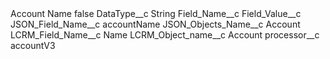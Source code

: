 <?xml version="1.0" encoding="UTF-8"?>
<CustomMetadata xmlns="http://soap.sforce.com/2006/04/metadata" xmlns:xsi="http://www.w3.org/2001/XMLSchema-instance" xmlns:xsd="http://www.w3.org/2001/XMLSchema">
    <label>Account Name</label>
    <protected>false</protected>
    <values>
        <field>DataType__c</field>
        <value xsi:type="xsd:string">String</value>
    </values>
    <values>
        <field>Field_Name__c</field>
        <value xsi:nil="true"/>
    </values>
    <values>
        <field>Field_Value__c</field>
        <value xsi:nil="true"/>
    </values>
    <values>
        <field>JSON_Field_Name__c</field>
        <value xsi:type="xsd:string">accountName</value>
    </values>
    <values>
        <field>JSON_Objects_Name__c</field>
        <value xsi:type="xsd:string">Account</value>
    </values>
    <values>
        <field>LCRM_Field_Name__c</field>
        <value xsi:type="xsd:string">Name</value>
    </values>
    <values>
        <field>LCRM_Object_name__c</field>
        <value xsi:type="xsd:string">Account</value>
    </values>
    <values>
        <field>processor__c</field>
        <value xsi:type="xsd:string">accountV3</value>
    </values>
</CustomMetadata>
